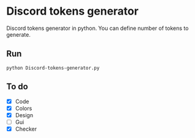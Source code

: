 # Discord tokens generator
Discord tokens generator in python. You can define number of tokens to generate.
## Run

```
python Discord-tokens-generator.py
```

## To do
- [X] Code
- [X] Colors
- [X] Design
- [ ] Gui
- [X] Checker
